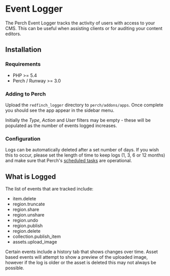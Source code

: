 # Event Logger

The Perch Event Logger tracks the activity of users with access to your CMS. This can be useful when assisting clients or for auditing your content editors.

## Installation

### Requirements

* PHP >= 5.4
* Perch / Runway >= 3.0

### Adding to Perch

Upload the `redfinch_logger` directory to `perch/addons/apps`. Once complete you should see the app appear in the sidebar menu.

Initially the *Type*, *Action* and *User* filters may be empty - these will be populated as the number of events logged increases.

### Configuration

Logs can be automatically deleted after a set number of days. If you wish this to occur, please set the length of time to keep logs (1, 3, 6 or 12 months) and make sure that Perch's [scheduled tasks](https://docs.grabaperch.com/perch/getting-started/installing/scheduled-tasks/) are operational.

## What is Logged

The list of events that are tracked include:

* item.delete
* region.truncate
* region.share
* region.unshare
* region.undo
* region.publish
* region.delete
* collection.publish_item
* assets.upload_image

Certain events include a history tab that shows changes over time. Asset based events will attempt to show a preview of the uploaded image, however if the log is older or the asset is deleted this may not always be possible.
